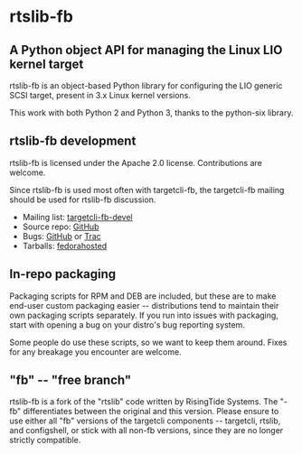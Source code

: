 rtslib-fb
=========

A Python object API for managing the Linux LIO kernel target
------------------------------------------------------------
rtslib-fb is an object-based Python library for configuring the LIO
generic SCSI target, present in 3.x Linux kernel versions.

This work with both Python 2 and Python 3, thanks to the python-six library.

rtslib-fb development
---------------------
rtslib-fb is licensed under the Apache 2.0 license. Contributions are welcome.

Since rtslib-fb is used most often with targetcli-fb, the targetcli-fb
mailing should be used for rtslib-fb discussion.

 * Mailing list: [targetcli-fb-devel](https://lists.fedorahosted.org/mailman/listinfo/targetcli-fb-devel)
 * Source repo: [GitHub](https://github.com/agrover/rtslib-fb)
 * Bugs: [GitHub](https://github.com/agrover/rtslib-fb/issues) or [Trac](https://fedorahosted.org/targetcli-fb/)
 * Tarballs: [fedorahosted](https://fedorahosted.org/releases/t/a/targetcli-fb/)

In-repo packaging
-----------------
Packaging scripts for RPM and DEB are included, but these are to make end-user
custom packaging easier -- distributions tend to maintain their own packaging
scripts separately. If you run into issues with packaging, start with opening
a bug on your distro's bug reporting system.

Some people do use these scripts, so we want to keep them around. Fixes for
any breakage you encounter are welcome.

"fb" -- "free branch"
---------------------

rtslib-fb is a fork of the "rtslib" code written by RisingTide Systems.
The "-fb" differentiates between the original and this version.
Please ensure to use either all "fb" versions of the targetcli components --
targetcli, rtslib, and configshell, or stick with all non-fb versions, since
they are no longer strictly compatible.
